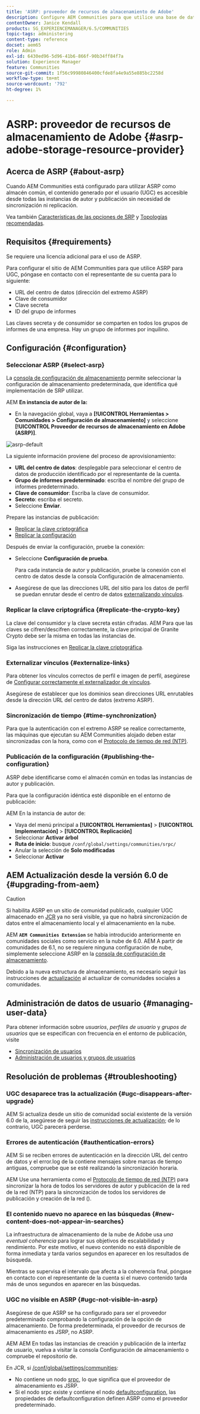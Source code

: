 ```yaml
---
title: 'ASRP: proveedor de recursos de almacenamiento de Adobe'
description: Configure AEM Communities para que utilice una base de datos relacional como almacén común
contentOwner: Janice Kendall
products: SG_EXPERIENCEMANAGER/6.5/COMMUNITIES
topic-tags: administering
content-type: reference
docset: aem65
role: Admin
exl-id: 6430ed96-5d96-41b6-866f-90b34ff84f7a
solution: Experience Manager
feature: Communities
source-git-commit: 1f56c99980846400cfde8fa4e9a55e885bc2258d
workflow-type: tm+mt
source-wordcount: '792'
ht-degree: 1%

---
```


# ASRP: proveedor de recursos de almacenamiento de Adobe {#asrp-adobe-storage-resource-provider}

## Acerca de ASRP {#about-asrp}

Cuando AEM Communities está configurado para utilizar ASRP como almacén común, el contenido generado por el usuario (UGC) es accesible desde todas las instancias de autor y publicación sin necesidad de sincronización ni replicación.

Vea también [Características de las opciones de SRP](/help/communities/working-with-srp.md#characteristics-of-srp-options) y [Topologías recomendadas](/help/communities/topologies.md).

## Requisitos  {#requirements}

Se requiere una licencia adicional para el uso de ASRP.

Para configurar el sitio de AEM Communities para que utilice ASRP para UGC, póngase en contacto con el representante de su cuenta para lo siguiente:

* URL del centro de datos (dirección del extremo ASRP)
* Clave de consumidor
* Clave secreta
* ID del grupo de informes

Las claves secreta y de consumidor se comparten en todos los grupos de informes de una empresa. Hay un grupo de informes por inquilino.

## Configuración {#configuration}

### Seleccionar ASRP {#select-asrp}

La [consola de configuración de almacenamiento](/help/communities/srp-config.md) permite seleccionar la configuración de almacenamiento predeterminada, que identifica qué implementación de SRP utilizar.

AEM **En instancia de autor de la:**

* En la navegación global, vaya a **[!UICONTROL Herramientas > Comunidades > Configuración de almacenamiento]** y seleccione **[!UICONTROL Proveedor de recursos de almacenamiento en Adobe (ASRP)]**.

![asrp-default](assets/asrp-default.png)

La siguiente información proviene del proceso de aprovisionamiento:

* **URL del centro de datos**: desplegable para seleccionar el centro de datos de producción identificado por el representante de la cuenta.
* **Grupo de informes predeterminado**: escriba el nombre del grupo de informes predeterminado.
* **Clave de consumidor**: Escriba la clave de consumidor.
* **Secreto**: escriba el secreto.
* Seleccione **Enviar**.

Prepare las instancias de publicación:

* [Replicar la clave criptográfica](#replicate-the-crypto-key)
* [Replicar la configuración](#publishing-the-configuration)

Después de enviar la configuración, pruebe la conexión:

* Seleccione **Configuración de prueba**.

  Para cada instancia de autor y publicación, pruebe la conexión con el centro de datos desde la consola Configuración de almacenamiento.

* Asegúrese de que las direcciones URL del sitio para los datos de perfil se puedan enrutar desde el centro de datos [externalizando vínculos](#externalize-links).

### Replicar la clave criptográfica {#replicate-the-crypto-key}

La clave del consumidor y la clave secreta están cifradas. AEM Para que las claves se cifren/descifren correctamente, la clave principal de Granite Crypto debe ser la misma en todas las instancias de.

Siga las instrucciones en [Replicar la clave criptográfica](/help/communities/deploy-communities.md#replicate-the-crypto-key).

### Externalizar vínculos {#externalize-links}

Para obtener los vínculos correctos de perfil e imagen de perfil, asegúrese de [Configurar correctamente el externalizador de vínculos](/help/sites-developing/externalizer.md).

Asegúrese de establecer que los dominios sean direcciones URL enrutables desde la dirección URL del centro de datos (extremo ASRP).

### Sincronización de tiempo {#time-synchronization}

Para que la autenticación con el extremo ASRP se realice correctamente, las máquinas que ejecutan su AEM Communities alojado deben estar sincronizadas con la hora, como con el [Protocolo de tiempo de red (NTP)](https://www.ntp.org/).

### Publicación de la configuración {#publishing-the-configuration}

ASRP debe identificarse como el almacén común en todas las instancias de autor y publicación.

Para que la configuración idéntica esté disponible en el entorno de publicación:

AEM En la instancia de autor de:

* Vaya del menú principal a **[!UICONTROL Herramientas]** > **[!UICONTROL Implementación]** > **[!UICONTROL Replicación]**
* Seleccionar **Activar árbol**
* **Ruta de inicio**: busque `/conf/global/settings/communities/srpc/`
* Anular la selección de **Solo modificadas**
* Seleccionar **Activar**

## AEM Actualización desde la versión 6.0 de {#upgrading-from-aem}

>[!CAUTION]
>
>Si habilita ASRP en un sitio de comunidad publicado, cualquier UGC almacenado en [JCR](/help/communities/jsrp.md) ya no será visible, ya que no habrá sincronización de datos entre el almacenamiento local y el almacenamiento en la nube.

AEM **`AEM Communities Extension`** se había introducido anteriormente en comunidades sociales como servicio en la nube de 6.0. AEM A partir de comunidades de 6.1, no se requiere ninguna configuración de nube, simplemente seleccione ASRP en la [consola de configuración de almacenamiento](/help/communities/srp-config.md).

Debido a la nueva estructura de almacenamiento, es necesario seguir las instrucciones de [actualización](/help/communities/upgrade.md#adobe-cloud-storage) al actualizar de comunidades sociales a comunidades.

## Administración de datos de usuario {#managing-user-data}

Para obtener información sobre *usuarios*, *perfiles de usuario* y *grupos de usuarios* que se especifican con frecuencia en el entorno de publicación, visite

* [Sincronización de usuarios](/help/communities/sync.md)
* [Administración de usuarios y grupos de usuarios](/help/communities/users.md)

## Resolución de problemas {#troubleshooting}

### UGC desaparece tras la actualización {#ugc-disappears-after-upgrade}

AEM Si actualiza desde un sitio de comunidad social existente de la versión 6.0 de la, asegúrese de seguir las [instrucciones de actualización](/help/communities/upgrade.md#adobe-cloud-storage); de lo contrario, UGC parecerá perderse.

### Errores de autenticación {#authentication-errors}

AEM Si se reciben errores de autenticación en la dirección URL del centro de datos y el error.log de la contiene mensajes sobre marcas de tiempo antiguas, compruebe que se esté realizando la sincronización horaria.

AEM Use una herramienta como el [Protocolo de tiempo de red (NTP)](https://www.ntp.org/) para sincronizar la hora de todos los servidores de autor y publicación de la red de la red (NTP) para la sincronización de todos los servidores de publicación y creación de la red ().

### El contenido nuevo no aparece en las búsquedas {#new-content-does-not-appear-in-searches}

La infraestructura de almacenamiento de la nube de Adobe usa *una eventual coherencia* para lograr sus objetivos de escalabilidad y rendimiento. Por este motivo, el nuevo contenido no está disponible de forma inmediata y tarda varios segundos en aparecer en los resultados de búsqueda.

Mientras se supervisa el intervalo que afecta a la coherencia final, póngase en contacto con el representante de la cuenta si el nuevo contenido tarda más de unos segundos en aparecer en las búsquedas.

### UGC no visible en ASRP {#ugc-not-visible-in-asrp}

Asegúrese de que ASRP se ha configurado para ser el proveedor predeterminado comprobando la configuración de la opción de almacenamiento. De forma predeterminada, el proveedor de recursos de almacenamiento es JSRP, no ASRP.

AEM AEM En todas las instancias de creación y publicación de la interfaz de usuario, vuelva a visitar la consola Configuración de almacenamiento o compruebe el repositorio de.

En JCR, si [/conf/global/settings/communities](https://localhost:4502/crx/de/index.jsp#/etc/socialconfig/):

* No contiene un nodo [srpc](https://localhost:4502/crx/de/index.jsp#/conf/global/settings/communities/srp), lo que significa que el proveedor de almacenamiento es JSRP.
* Si el nodo srpc existe y contiene el nodo [defaultconfiguration](https://localhost:4502/crx/de/index.jsp#/conf/global/settings/communities/srp/defaultconfiguration), las propiedades de defaultconfiguration definen ASRP como el proveedor predeterminado.
